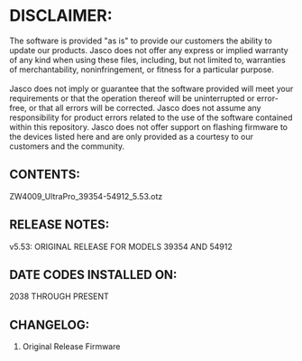 # DISCLAIMER:
The software is provided "as is" to provide our customers the ability to update our products. Jasco does not offer any express or implied warranty of any kind when using these files, including, but not limited to, warranties of merchantability, noninfringement, or fitness for a particular purpose.<br>
<br>
Jasco does not imply or guarantee that the software provided will meet your requirements or that the operation thereof will be uninterrupted or error-free, or that all errors will be corrected. Jasco does not assume any responsibility for product errors related to the use of the software contained within this repository. Jasco does not offer support on flashing firmware to the devices listed here and are only provided as a courtesy to our customers and the community.

## CONTENTS:
ZW4009_UltraPro_39354-54912_5.53.otz

## RELEASE NOTES:
v5.53: ORIGINAL RELEASE FOR MODELS 39354 AND 54912

## DATE CODES INSTALLED ON:
2038 THROUGH PRESENT

## CHANGELOG:
1. Original Release Firmware